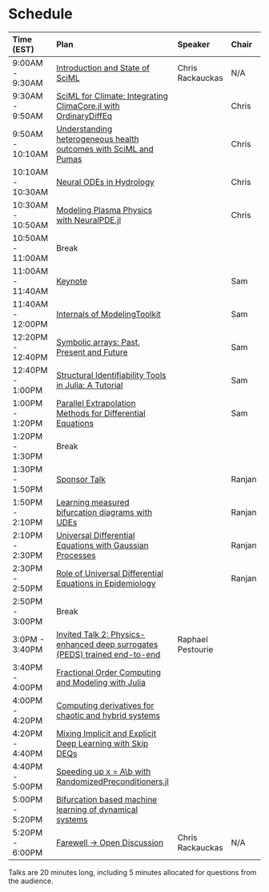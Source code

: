 # Schedule

| Time (EST) | Plan | Speaker | Chair |
| :--- | :--- | :--- | :--- |
| 9:00AM - 9:30AM | [Introduction and State of SciML](/2022/talks#intro) | Chris Rackauckas | N/A |
| 9:30AM - 9:50AM | [SciML for Climate: Integrating ClimaCore.jl with OrdinaryDiffEq](/2022/talks#climacore) | | Chris |
| 9:50AM - 10:10AM | [Understanding heterogeneous health outcomes with SciML and Pumas](/2022/talks#pumas) | | Chris |
| 10:10AM - 10:30AM | [Neural ODEs in Hydrology](/2022/talks#hydrology) | | Chris |
| 10:30AM - 10:50AM | [Modeling Plasma Physics with NeuralPDE.jl](/2022/talks#neuralplasma) | | Chris |
| 10:50AM - 11:00AM | Break | | | |
| 11:00AM - 11:40AM | [Keynote](/2022/talks#keynote) | | Sam |
| 11:40AM - 12:00PM | [Internals of ModelingToolkit](/2022/talks#mtkinternals) | | Sam |
| 12:20PM - 12:40PM | [Symbolic arrays: Past, Present and Future](/2022/talks#symbolicarrays) | | Sam |
| 12:40PM - 1:00PM | [Structural Identifiability Tools in Julia: A Tutorial](/2022/talks#structuralid) |  | Sam |
| 1:00PM - 1:20PM | [Parallel Extrapolation Methods for Differential Equations](/2022/talks#parallel) | | Sam |
| 1:20PM - 1:30PM | Break  | | | 
| 1:30PM - 1:50PM | [Sponsor Talk](/2022/talks#sponsor) | | Ranjan |
| 1:50PM - 2:10PM	| [Learning measured bifurcation diagrams with UDEs](/2022/talks#udesbif) |  | Ranjan |
| 2:10PM - 2:30PM	 | [Universal Differential Equations with Gaussian Processes](/2022/talks#udegaussian) | | Ranjan |
| 2:30PM - 2:50PM	| [Role of Universal Differential Equations in Epidemiology](/2022/talks#udeepidemiology) |  | Ranjan |
| 2:50PM - 3:00PM	| Break | | |
| 3:0PM - 3:40PM	| [Invited Talk 2: Physics-enhanced deep surrogates (PEDS) trained end-to-end](/2022/talks#peds) | Raphael Pestourie | |
| 3:40PM - 4:00PM | [Fractional Order Computing and Modeling with Julia](/2022/talks#fractional) | | |
| 4:00PM - 4:20PM | [Computing derivatives for chaotic and hybrid systems](/2022/talks#derivatives) | | |
| 4:20PM - 4:40PM | [Mixing Implicit and Explicit Deep Learning with Skip DEQs](/2022/talks#mixingimex) | | |
| 4:40PM - 5:00PM | [Speeding up x = A&#92;b with RandomizedPreconditioners.jl](/2022/talks#speeding) | | |
| 5:00PM - 5:20PM | [Bifurcation based machine learning of dynamical systems](/2022/talks#bifml) | | |
| 5:20PM - 6:00PM | [Farewell -> Open Discussion](/2022/talks#farewell) | Chris Rackauckas | N/A |
			
Talks are 20 minutes long, including 5 minutes allocated for questions from the audience.